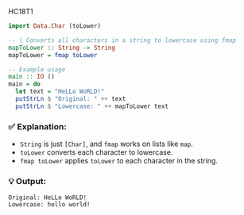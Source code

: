HC18T1

```haskell
import Data.Char (toLower)

-- | Converts all characters in a string to lowercase using fmap
mapToLower :: String -> String
mapToLower = fmap toLower

-- Example usage
main :: IO ()
main = do
  let text = "HeLLo WoRLD!"
  putStrLn $ "Original: " ++ text
  putStrLn $ "Lowercase: " ++ mapToLower text
```

### ✅ Explanation:

* `String` is just `[Char]`, and `fmap` works on lists like `map`.
* `toLower` converts each character to lowercase.
* `fmap toLower` applies `toLower` to each character in the string.

### 💡 Output:

```
Original: HeLLo WoRLD!
Lowercase: hello world!
```

